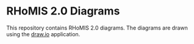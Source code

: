 # RHoMIS 2.0 Diagrams

This repository contains RHoMIS 2.0 diagrams. The diagrams are drawn using 
the [draw.io](https://app.diagrams.net/) application.

    